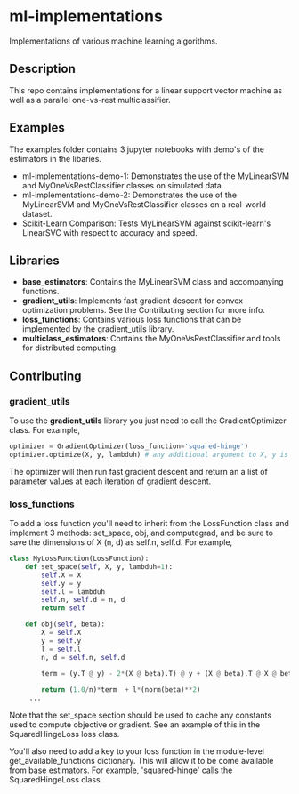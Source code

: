# ml-implementations
Implementations of various machine learning algorithms. 

## Description

This repo contains implementations for a linear support vector machine as well as a parallel one-vs-rest multiclassifier. 

## Examples

The examples folder contains 3 jupyter notebooks with demo's of the estimators in the libaries.

* ml-implementations-demo-1: Demonstrates the use of the MyLinearSVM and MyOneVsRestClassifier classes on simulated data.
* ml-implementations-demo-2: Demonstrates the use of the MyLinearSVM and MyOneVsRestClassifier classes on a real-world dataset.
* Scikit-Learn Comparison: Tests MyLinearSVM against scikit-learn's LinearSVC with respect to accuracy and speed.

## Libraries

* **base_estimators**: Contains the MyLinearSVM class and accompanying functions.
* **gradient_utils**: Implements fast gradient descent for convex optimization problems. See the Contributing section for more info.
* **loss_functions**: Contains various loss functions that can be implemented by the gradient_utils library.
* **multiclass_estimators**: Contains the MyOneVsRestClassifier and tools for distributed computing.

## Contributing

### gradient_utils

To use the **gradient_utils** library you just need to call the GradientOptimizer class. For example,
```python
optimizer = GradientOptimizer(loss_function='squared-hinge')
optimizer.optimize(X, y, lambduh) # any additional argument to X, y is optional.
```
The optimizer will then run fast gradient descent and return an a list of parameter values at each iteration of gradient descent.

 ### loss_functions

To add a loss function you'll need to inherit from the LossFunction class and implement 3 methods: set_space, obj, and computegrad,
and be sure to save the dimensions of X (n, d) as self.n, self.d. For example,

```python
class MyLossFunction(LossFunction):
    def set_space(self, X, y, lambduh=1):
        self.X = X
        self.y = y
        self.l = lambduh
        self.n, self.d = n, d
        return self

    def obj(self, beta):
        X = self.X
        y = self.y
        l = self.l
        n, d = self.n, self.d

        term = (y.T @ y) - 2*(X @ beta).T) @ y + (X @ beta).T @ X @ beta
        
        return (1.0/n)*term  + l*(norm(beta)**2)
     ...
```
Note that the set_space section should be used to cache any constants used to compute objective or gradient. See an example of this in the SquaredHingeLoss loss class.

You'll also need to add a key to your loss function in the module-level get_available_functions dictionary. This will allow it to be come available from base estimators. For example, 'squared-hinge' calls the SquaredHingeLoss class.
